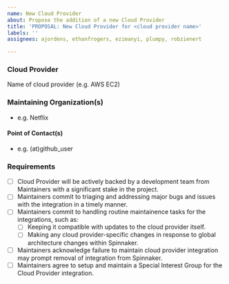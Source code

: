 ```yaml
---
name: New Cloud Provider
about: Propose the addition of a new Cloud Provider
title: 'PROPOSAL: New Cloud Provider for <cloud provider name>'
labels: ''
assignees: ajordens, ethanfrogers, ezimanyi, plumpy, robzienert

---
```


### Cloud Provider

Name of cloud provider (e.g. AWS EC2)

### Maintaining Organization(s)

- e.g. Netflix

#### Point of Contact(s)

- e.g. (at)github_user

### Requirements

- [ ] Cloud Provider will be actively backed by a development team from Maintainers with a significant stake in the project.
- [ ] Maintainers commit to triaging and addressing major bugs and issues with the integration in a timely manner.
- [ ] Maintainers commit to handling routine maintainence tasks for the integrations, such as:
  - [ ] Keeping it compatible with updates to the cloud provider itself.
  - [ ] Making any cloud provider-specific changes in response to global architecture changes within Spinnaker.
- [ ] Maintainers acknowledge failure to maintain cloud provider integration may prompt removal of integration from Spinnaker.
- [ ] Maintainers agree to setup and maintain a Special Interest Group for the Cloud Provider integration.
